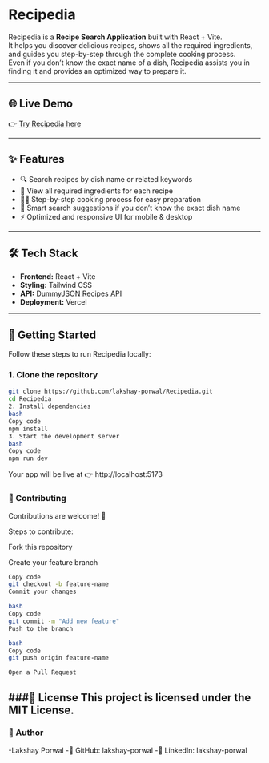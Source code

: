 # Recipedia

Recipedia is a **Recipe Search Application** built with React + Vite.  
It helps you discover delicious recipes, shows all the required ingredients, and guides you step-by-step through the complete cooking process.  
Even if you don’t know the exact name of a dish, Recipedia assists you in finding it and provides an optimized way to prepare it.  

---

## 🌐 Live Demo
👉 [Try Recipedia here](https://recipedia-flax.vercel.app/)  

---

## ✨ Features
- 🔍 Search recipes by dish name or related keywords  
- 🛒 View all required ingredients for each recipe  
- 👩‍🍳 Step-by-step cooking process for easy preparation  
- 🤔 Smart search suggestions if you don’t know the exact dish name  
- ⚡ Optimized and responsive UI for mobile & desktop  

---

## 🛠️ Tech Stack
- **Frontend:** React + Vite  
- **Styling:** Tailwind CSS  
- **API:** [DummyJSON Recipes API](https://dummyjson.com/recipes/search?q=${item})  
- **Deployment:** Vercel  

---

## 🚀 Getting Started

Follow these steps to run Recipedia locally:

### 1. Clone the repository
```bash
git clone https://github.com/lakshay-porwal/Recipedia.git
cd Recipedia
2. Install dependencies
bash
Copy code
npm install
3. Start the development server
bash
Copy code
npm run dev

```
Your app will be live at 👉 http://localhost:5173

### 🤝 Contributing
Contributions are welcome! 🎉

Steps to contribute:

Fork this repository

Create your feature branch

```bash
Copy code
git checkout -b feature-name
Commit your changes

bash
Copy code
git commit -m "Add new feature"
Push to the branch

bash
Copy code
git push origin feature-name

Open a Pull Request
```

###📜 License
This project is licensed under the MIT License.
---
### 👤 Author
-Lakshay Porwal
-🔗 GitHub: lakshay-porwal
-💼 LinkedIn: lakshay-porwal
